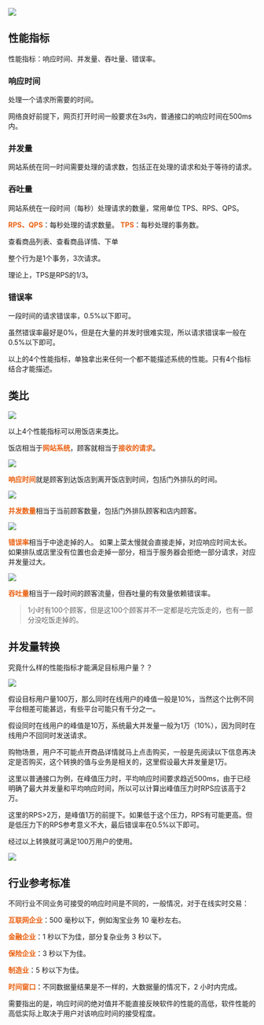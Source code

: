 

![](assets/20230616162509.png)

## 性能指标

性能指标：响应时间、并发量、吞吐量、错误率。

### 响应时间

处理一个请求所需要的时间。


网络良好前提下，网页打开时间一般要求在3s内，普通接口的响应时间在500ms内。

### 并发量

网站系统在同一时间需要处理的请求数，包括正在处理的请求和处于等待的请求。

### 吞吐量

网站系统在一段时间（每秒）处理请求的数量，常用单位 TPS、RPS、QPS。

**RPS、QPS**：每秒处理的请求数量。
**TPS**：每秒处理的事务数。


查看商品列表、查看商品详情、下单

整个行为是1个事务，3次请求。

理论上，TPS是RPS的1/3。

### 错误率

一段时间的请求错误率，0.5%以下即可。

虽然错误率最好是0%，但是在大量的并发时很难实现，所以请求错误率一般在0.5%以下即可。

以上的4个性能指标，单独拿出来任何一个都不能描述系统的性能。只有4个指标结合才能描述。


## 类比

![](assets/20230616163540.png)


以上4个性能指标可以用饭店来类比。

饭店相当于**网站系统**，顾客就相当于**接收的请求**。

![](assets/20230616164215.png)

**响应时间**就是顾客到达饭店到离开饭店到时间，包括门外排队的时间。

![](assets/20230616164244.png)

**并发数量**相当于当前顾客数量，包括门外排队顾客和店内顾客。

![](assets/20230616164318.png)

**错误率**相当于中途走掉的人。
如果上菜太慢就会直接走掉，对应响应时间太长。如果排队或店里没有位置也会走掉一部分，相当于服务器会拒绝一部分请求，对应并发量过大。

![](assets/20230616164524.png)

**吞吐量**相当于一段时间的顾客流量，但吞吐量的有效量依赖错误率。

>1小时有100个顾客，但是这100个顾客并不一定都是吃完饭走的，也有一部分没吃饭走掉的。

## 并发量转换

究竟什么样的性能指标才能满足目标用户量？？

![](assets/20230616164822.png)

假设目标用户量100万，那么同时在线用户的峰值一般是10%，当然这个比例不同平台相差可能甚远，有些平台可能只有千分之一。

假设同时在线用户的峰值是10万，系统最大并发量一般为1万（10%），因为同时在线用户不回同时发送请求。

购物场景，用户不可能点开商品详情就马上点击购买，一般是先阅读以下信息再决定是否购买，这个转换的值与业务是相关的，这里假设最大并发量是1万。

这里以普通接口为例，在峰值压力时，平均响应时间要求趋近500ms，由于已经明确了最大并发量和平均响应时间，所以可以计算出峰值压力时RPS应该高于2万。

这里的RPS>2万，是峰值1万的前提下。如果低于这个压力，RPS有可能更高。但是低压力下的RPS参考意义不大，最后错误率在0.5%以下即可。

经过以上转换就可满足100万用户的使用。

![](assets/20230616165646.png)

## 行业参考标准

不同行业不同业务可接受的响应时间是不同的，一般情况，对于在线实时交易：

**互联网企业**：500 毫秒以下，例如淘宝业务 10 毫秒左右。

**金融企业**：1 秒以下为佳，部分复杂业务 3 秒以下。

**保险企业**：3 秒以下为佳。

**制造业**：5 秒以下为佳。

**时间窗口**：不同数据量结果是不一样的，大数据量的情况下，2 小时内完成。

需要指出的是，响应时间的绝对值并不能直接反映软件的性能的高低，软件性能的高低实际上取决于用户对该响应时间的接受程度。




<style>
  strong {
    color: #ea6010;
    font-weight: bolder;
  }
  .reveal blockquote {
    font-style: unset;
  }
</style>





